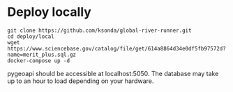 # Deploy locally

```
git clone https://github.com/ksonda/global-river-runner.git
cd deploy/local
wget https://www.sciencebase.gov/catalog/file/get/614a8864d34e0df5fb97572d?name=merit_plus.sql.gz
docker-compose up -d
```

pygeoapi should be accessible at localhost:5050. The database may take up to an hour to load depending on your hardware.
